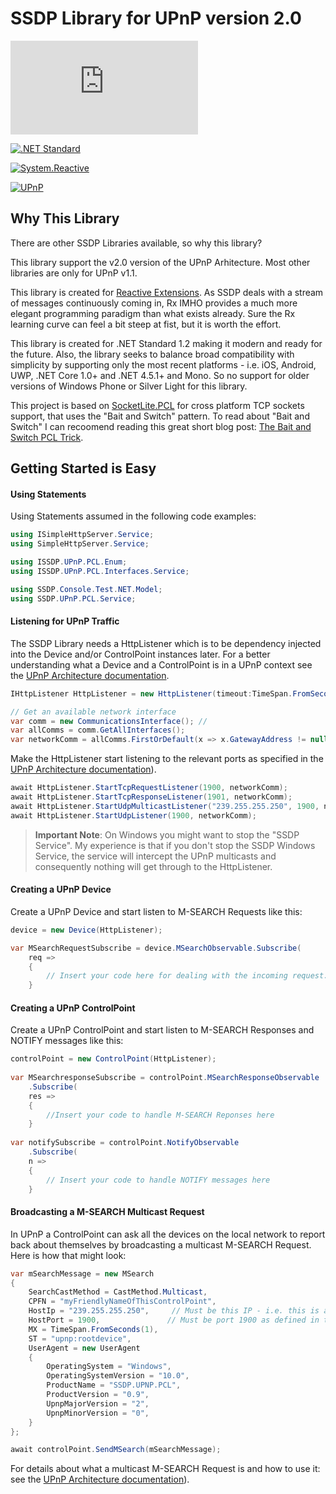 # SSDP Library for UPnP version 2.0 

[![NuGet Badge](https://buildstats.info/nuget/SSDP.UPnP.PCL)](https://www.nuget.org/packages/RSSDP/)

[![.NET Standard](http://img.shields.io/badge/Compatible_w/_.NET_Standard-v1.2-green.svg)](https://docs.microsoft.com/da-dk/dotnet/articles/standard/library) 

[![System.Reactive](http://img.shields.io/badge/Reactive_Extensions-Rx_v3.1.0-ff69b4.svg)](http://reactivex.io/) 

[![UPnP](http://img.shields.io/badge/UPnP_Device_Architecture-v2.0-blue.svg)](http://upnp.org/specs/arch/UPnP-arch-DeviceArchitecture-v2.0.pdf)

## Why This Library
There are other SSDP Libraries available, so why this library?

This library support the v2.0 version of the UPnP Arhitecture. Most other libraries are only for UPnP v1.1.

This library is created for [Reactive Extensions](http://reactivex.io/ "Reactive Extensions"). As SSDP deals with a stream of messages continuously coming in, Rx IMHO provides a much more elegant programming paradigm than what exists already. Sure the Rx learning curve can feel a bit steep at fist, but it is worth the effort.

This library is created for .NET Standard 1.2 making it modern and ready for the future. Also, the library seeks to balance broad compatibility with simplicity by supporting only the most recent platforms - i.e. iOS, Android, UWP, .NET Core 1.0+ and .NET 4.5.1+ and Mono. So no support for older versions of Windows Phone or Silver Light for this library.

This project is based on [SocketLite.PCL](https://github.com/1iveowl/SocketLite.PCL) for cross platform TCP sockets support, that uses the "Bait and Switch" pattern. To read about "Bait and Switch" I can recoomend reading this great short blog post: [The Bait and Switch PCL Trick](http://log.paulbetts.org/the-bait-and-switch-pcl-trick/).
## Getting Started is Easy

#### Using Statements
Using Statements assumed in the following code examples:
```csharp
using ISimpleHttpServer.Service;
using SimpleHttpServer.Service;

using ISSDP.UPnP.PCL.Enum;
using ISSDP.UPnP.PCL.Interfaces.Service;

using SSDP.Console.Test.NET.Model;
using SSDP.UPnP.PCL.Service;
```

#### Listening for UPnP Traffic
The SSDP Library needs a HttpListener which is to be dependency injected into the Device and/or ControlPoint instances later. For a better understanding what a Device and a ControlPoint is in a UPnP context see the [UPnP Architecture documentation](http://upnp.org/specs/arch/UPnP-arch-DeviceArchitecture-v2.0.pdf). 
```csharp
IHttpListener HttpListener = new HttpListener(timeout:TimeSpan.FromSeconds(30));

// Get an available network interface
var comm = new CommunicationsInterface(); //
var allComms = comm.GetAllInterfaces();
var networkComm = allComms.FirstOrDefault(x => x.GatewayAddress != null);
```
Make the HttpListener start listening to the relevant ports as specified in the  [UPnP Architecture documentation](http://upnp.org/specs/arch/UPnP-arch-DeviceArchitecture-v2.0.pdf)). 

```csharp
await HttpListener.StartTcpRequestListener(1900, networkComm); 
await HttpListener.StartTcpResponseListener(1901, networkComm);
await HttpListener.StartUdpMulticastListener("239.255.255.250", 1900, networkComm);
await HttpListener.StartUdpListener(1900, networkComm);
```
> **Important Note**: On Windows you might want to stop the "SSDP Service". My experience is that if you don't stop the SSDP Windows Service, the service will intercept the UPnP multicasts and consequently nothing will get through to the HttpListener.

#### Creating a UPnP Device
Create a UPnP Device and start listen to M-SEARCH Requests like this:
```csharp
device = new Device(HttpListener);

var MSearchRequestSubscribe = device.MSearchObservable.Subscribe(
	req =>
	{
		// Insert your code here for dealing with the incoming request.
	}
```
#### Creating a UPnP ControlPoint
Create a UPnP ControlPoint and start listen to M-SEARCH Responses and NOTIFY messages like this:
```csharp
controlPoint = new ControlPoint(HttpListener);
    
var MSearchresponseSubscribe = controlPoint.MSearchResponseObservable
    .Subscribe(
    res =>
    {
    	//Insert your code to handle M-SEARCH Reponses here
    }
    
var notifySubscribe = controlPoint.NotifyObservable
    .Subscribe(
    n =>
    {
    	// Insert your code to handle NOTIFY messages here
    }        
```
#### Broadcasting a M-SEARCH Multicast Request
In UPnP a ControlPoint can ask all the devices on the local network to report back about themselves by broadcasting a multicast M-SEARCH Request. Here is how that might look:
```csharp
var mSearchMessage = new MSearch
{
	SearchCastMethod = CastMethod.Multicast,
	CPFN = "myFriendlyNameOfThisControlPoint",
	HostIp = "239.255.255.250", 	// Must be this IP - i.e. this is a multicast 
	HostPort = 1900, 			   // Must be port 1900 as defined in th specification
	MX = TimeSpan.FromSeconds(1),
	ST = "upnp:rootdevice",
	UserAgent = new UserAgent
	{
		OperatingSystem = "Windows",
		OperatingSystemVersion = "10.0",
		ProductName = "SSDP.UPNP.PCL",
		ProductVersion = "0.9",
		UpnpMajorVersion = "2",
		UpnpMinorVersion = "0",
	}
};

await controlPoint.SendMSearch(mSearchMessage);
```
For details about what a multicast M-SEARCH Request is and how to use it: see the [UPnP Architecture documentation](http://upnp.org/specs/arch/UPnP-arch-DeviceArchitecture-v2.0.pdf)). 
